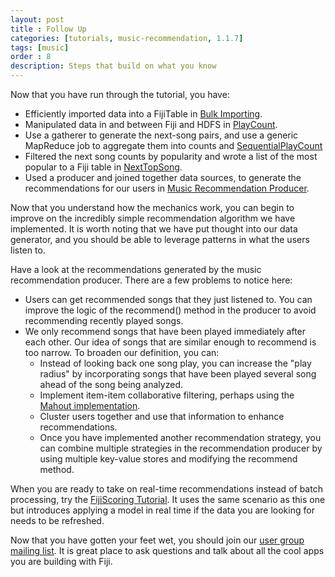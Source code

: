```yaml
---
layout: post
title : Follow Up
categories: [tutorials, music-recommendation, 1.1.7]
tags: [music]
order : 8
description: Steps that build on what you know
---
```


Now that you have run through the tutorial, you have:

* Efficiently imported data into a FijiTable in [Bulk Importing](../bulk-importing/).
* Manipulated data in and between Fiji and HDFS in [PlayCount](../play-count/).
* Use a gatherer to generate the next-song pairs, and use a generic MapReduce job to aggregate them
  into counts and [SequentialPlayCount](../sequential-play-count/)
* Filtered the next song counts by popularity and wrote a list of the most popular to a Fiji table
  in [NextTopSong](../next-songs/).
* Used a producer and joined together data sources, to generate the recommendations for our users in
  [Music Recommendation Producer](../recommendation-producer/).

Now that you understand how the mechanics work, you can begin to improve on the incredibly simple
recommendation algorithm we have implemented. It is worth noting that we have put thought into
our data generator, and you should be able to leverage patterns in what the users listen to.

Have a look at the recommendations generated by the music recommendation producer. There are a few
problems to notice here:

* Users can get recommended songs that they just listened to.
    You can improve the logic of the recommend() method in the producer to avoid recommending recently
    played songs.
* We only recommend songs that have been played immediately after each other.
    Our idea of songs that are similar enough to recommend is too narrow. To broaden our
    definition, you can:
     * Instead of looking back one song play, you can increase the "play radius" by
       incorporating songs that have been played several song ahead of the song being analyzed.
     * Implement item-item collaborative filtering, perhaps using the [Mahout implementation](https://cwiki.apache.org/confluence/display/MAHOUT/Itembased+Collaborative+Filtering).
     * Cluster users together and use that information to enhance recommendations.
     * Once you have implemented another recommendation strategy, you can combine multiple strategies
        in the recommendation producer by using multiple key-value stores and modifying the recommend method.

When you are ready to take on real-time recommendations instead of batch processing,
try the [FijiScoring Tutorial]({{site.tutorial_scoring_0_16_0}}/scoring-overview/).
It uses the same scenario as this one but introduces
applying a model in real time if the data you are looking for needs to be refreshed.

Now that you have gotten your feet wet, you should join our [user group mailing list](https://groups.google.com/a/fiji.org/forum/?fromgroups#!forum/user).
It is great place to ask questions and talk about all the cool apps you are building with Fiji.

